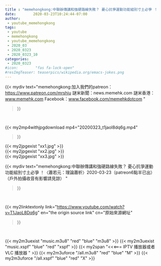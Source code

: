 ```yaml
---
title : "memehongkong:中聯辦傳講和強硬路線失敗？ 憂心抗爭運動功能組別寸土必爭 ！〈蕭若元：理論蕭析〉2020-03-23（patreon6點半已出）（戶外拍攝收音有影響請見諒） "
date:        2020-03-23T10:24:44-07:00
author:
 - youtube_memehongkong
tags:
 - youtube
 - memehongkong
 - youtube_memehongkong
 - 2020_03
 - 2020_0323
 - 2020_0323_10
categories:
 - 2020_0323
#icon:        "fas fa-lock-open"
#resImgTeaser: teaserpics/wikipedia.org/emacs-jokes.png
---
```


{{< mydiv text="memehongkong:加入我們的patreon：https://www.patreon.com/mrshiu 謎米新聞：news.memehk.com 謎米香港： www.memehk.com Facebook：www.facebook.com/memehkdotcom "
>}}
<br>


{{< my2mp4withjpgdownload mp4="20200323_t1jaol8dq6g.mp4"
>}}

{{< my2jpgexist "xx1.jpg" >}}<br>
{{< my2jpgexist "xx2.jpg" >}}<br>
{{< my2jpgexist "xx3.jpg" >}}<br>



{{< mydiv text="memehongkong:中聯辦傳講和強硬路線失敗？ 憂心抗爭運動功能組別寸土必爭 ！〈蕭若元：理論蕭析〉2020-03-23（patreon6點半已出）（戶外拍攝收音有影響請見諒） "
>}}
<br>

{{< my2linktextonly link="https://www.youtube.com/watch?v=T1JaoL8Dq6g"
en="the origin source link" cn="原始來源網址"
>}}


<br>

{{< my2m3uexist "music.m3u8" "red"  "blue" "m3u8" >}} {{< my2m3uexist "music.xspf" "blue" "red"  "xspf" >}} {{< my2span "<<<=== IPTV 播放器或者 VLC 播放器 " >}} {{< my2m3uforce "/all.m3u8" "red"  "blue" "M" >}} {{< my2m3uforce "/all.xspf" "blue" "red"  "X" >}} 
